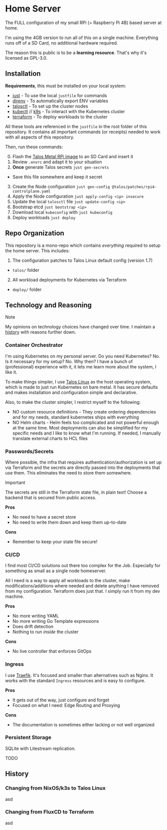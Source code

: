 # Home Server

The FULL configuration of my small RPi (= Raspberry Pi 4B) based server at home.

I'm using the 4GB version to run all of this on a single machine. Everything runs off of a SD Card, no additional hardware required.

The reason this is public is to be a **learning resource**. That's why it's licensed as GPL-3.0.

## Installation

**Requirements**, this must be installed on your local system:

* [just](https://github.com/casey/just) - To use the local `justfile` for commands
* [direnv](https://github.com/direnv/direnv) - To automatically export ENV variables
* [talosctl](https://www.talos.dev/v1.7/talos-guides/install/talosctl/) - To set up the cluster nodes
* [kubectl](https://kubernetes.io/docs/tasks/tools/) // [k9s](https://k9scli.io/) - To interact with the Kubernetes cluster
* [terraform](https://www.terraform.io/) - To deploy workloads to the cluster

All these tools are referenced in the `justfile` in the root folder of this repository. It contains all important commands (or receipts) needed to work with all aspects of this repository.

Then, run these commands:

0. Flash the [Talos Metal RPi image](https://www.talos.dev/v1.7/talos-guides/install/single-board-computers/rpi_generic/) to an SD Card and insert it
1. Review `.envrc` and adapt it to your situation
2. **Once** generate Talos secrets `just gen-secrets`
  * Save this file somewhere and keep it secret
3. Create the Node configuration `just gen-config @talos/patches/rpi4-controlplane.yaml`
4. Apply the Node configuration `just apply-config <ip> insecure`
5. Update the local `talosctl` file `just update-config <ip>`
6. Bootstrap etcd `just bootstrap <ip>`
7. Download local `kubeconfig` with `just kubeconfig`
8. Deploy workloads `just deploy`

## Repo Organization

This repository is a mono-repo which contains _everything_ required to setup the home server. This includes:

1. The configuration patches to Talos Linux default config (version 1.7)
  * `talos/` folder
2. All workload deployments for Kubernetes via Terraform
  * `deploy/` folder

## Technology and Reasoning

> [!NOTE]
> My opinions on technology choices have changed over time. I maintain a [history](#history) with reasons further down.

### Container Orchestrator

I'm using Kubernetes on my personal server. Do you need Kubernetes? No. Is it necessary for my setup? No. Why then? I have a bunch of (professional) experience with it, it lets me learn more about the system, I like it.

To make things simpler, I use [Talos Linux](https://talos.dev) as the host operating system, which is made to just run Kubernetes on bare metal. It has secure defaults and makes installation and configuration simple and declarative.

Also, to make the cluster simpler, I restrict myself to the following:

* NO custom resource definitions - They create ordering dependencies and for my needs, standard kubernetes ships with everything
* NO Helm charts - Helm feels too complicated and not powerful enough at the same time. Most deployments can also be simplified for my specific needs and I like to know what I'm running. If needed, I manually translate external charts to HCL files

### Passwords/Secrets

Where possible, the infra that requires authentication/authorization is set up via Terraform and the secrets are directly passed into the deployments that use them. This eliminates the need to store them somewhere.

> [!IMPORTANT]
> The secrets are still in the Terraform state file, in plain text! Choose a backend that is secured from public access.

**Pros**
+ No need to have a secret store
+ No need to write them down and keep them up-to-date

**Cons**
- Remember to keep your state file secure!

### CI/CD

I find most CI/CD solutions out there too complex for the Job. Especially for something as small as a single node homeserver.

All I need is a way to apply all workloads to the cluster, make modifications/additions where needed and delete anything I have removed from my configuration. Terraform does just that. I simply run it from my dev machine.

**Pros**
+ No more writing YAML
+ No more writing Go Template expressions
+ Does drift detection
+ Nothing to run _inside_ the cluster

**Cons**
- No live controller that enforces GitOps

### Ingress

I use [Traefik](https://doc.traefik.io/traefik/). It's focused and smaller than alternatives such as Nginx. It works with the standard `Ingress` resources and is easy to configure.

**Pros**
+ It gets out of the way, just configure and forget
+ Focused on what I need: Edge Routing and Proxying

**Cons**
- The documentation is sometimes either lacking or not well organized

### Persistent Storage

SQLite with Litestream replication.

TODO

## History

### Changing from NixOS/k3s to Talos Linux

asd

### Changing from FluxCD to Terraform

asd

